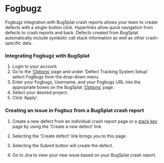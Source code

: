 # Fogbugz

Fogbugz integration with BugSplat crash reports allows your team to create defects with a single-button click. Hyperlinks allow quick navigation from defects to crash reports and back. Defects created from BugSplat automatically include symbolic call stack information as well as other crash-specific data.

### Integrating Fogbugz with BugSplat

1. Login to your account.
2. Go to the [‘Options’](https://app.bugsplat.com/v2/options) page and under ‘Defect Tracking System Setup’ select FogBugz from the drop-down menu.
3. Enter your Fogbugz, Username, and your Fogbugz URL into the appropriate boxes on the BugSplat [‘Options’](https://app.bugsplat.com/v2/options) page.
4. Select your desired project.
5. Click ‘Apply’.

### Creating an issue in Fogbuz from a BugSplat crash report

1. Create a new defect from an individual crash report page or a [stack key](../../../../education/bugsplat-dictionary.md#stack-key) page by using the ‘Create a new defect’ link.

2. Selecting the ‘Create defect’ link brings you to this page.

3. Selecting the Submit button will create the defect.

4. Go to Jira to view your new issue based on your BugSplat crash report.

